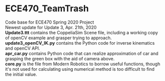 # ECE470_TeamTrash
Code base for ECE470 Spring 2020 Project    
Newest update for Update 3, Apr. 21th, 2020  
__Update3.ttt__ contains the CoppeliaSim Scene file, including a working copy of openCV example and grasper trying to approach.  
__update3_openCV_IK.py__ contains the Python code for inverse kinematics and openCV API.  
__apr_car.py__ contains Python code that can realize approximation of car and grasping the green box with the aid of camera above.  
__core.py__ is the file from Modern Robotics to borrow useful functions, though it's not used for calculating using numerical method is too difficult to find the initial value.  

